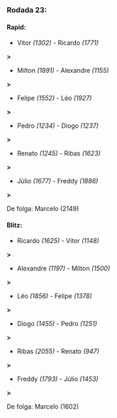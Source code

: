 ### Rodada 23:

#### Rapid:

* Vitor *(1302)*     -     Ricardo *(1771)*

 **>** 
* Milton *(1891)*     -     Alexandre *(1155)*

 **>** 
* Felipe *(1552)*     -     Léo *(1927)*

 **>** 
* Pedro *(1234)*     -     Diogo *(1237)*

 **>** 
* Renato *(1245)*     -     Ribas *(1623)*

 **>** 
* Júlio *(1677)*     -     Freddy *(1886)*

 **>** 

De folga: Marcelo (2149)

#### Blitz:

* Ricardo *(1625)*     -     Vitor *(1148)*

 **>** 
* Alexandre *(1197)*     -     Milton *(1500)*

 **>** 
* Léo *(1856)*     -     Felipe *(1378)*

 **>** 
* Diogo *(1455)*     -     Pedro *(1251)*

 **>** 
* Ribas *(2055)*     -     Renato *(947)*

 **>** 
* Freddy *(1793)*     -     Júlio *(1453)*

 **>** 

De folga: Marcelo (1602)

